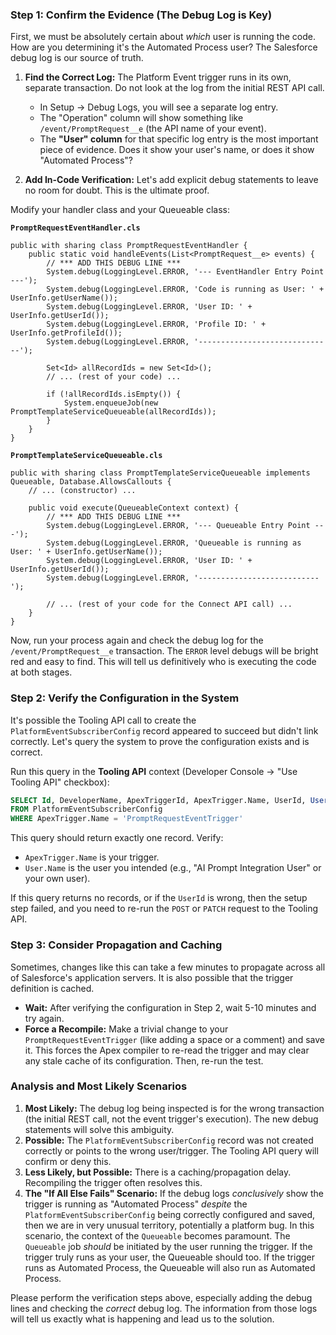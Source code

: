 

### Step 1: Confirm the Evidence (The Debug Log is Key)

First, we must be absolutely certain about *which* user is running the code. How are you determining it's the Automated Process user? The Salesforce debug log is our source of truth.

1.  **Find the Correct Log:** The Platform Event trigger runs in its own, separate transaction. Do not look at the log from the initial REST API call.
    *   In Setup -> Debug Logs, you will see a separate log entry.
    *   The "Operation" column will show something like `/event/PromptRequest__e` (the API name of your event).
    *   The **"User" column** for that specific log entry is the most important piece of evidence. Does it show your user's name, or does it show "Automated Process"?

2.  **Add In-Code Verification:** Let's add explicit debug statements to leave no room for doubt. This is the ultimate proof.

Modify your handler class and your Queueable class:

**`PromptRequestEventHandler.cls`**

```apex
public with sharing class PromptRequestEventHandler {
    public static void handleEvents(List<PromptRequest__e> events) {
        // *** ADD THIS DEBUG LINE ***
        System.debug(LoggingLevel.ERROR, '--- EventHandler Entry Point ---');
        System.debug(LoggingLevel.ERROR, 'Code is running as User: ' + UserInfo.getUserName());
        System.debug(LoggingLevel.ERROR, 'User ID: ' + UserInfo.getUserId());
        System.debug(LoggingLevel.ERROR, 'Profile ID: ' + UserInfo.getProfileId());
        System.debug(LoggingLevel.ERROR, '------------------------------');
        
        Set<Id> allRecordIds = new Set<Id>();
        // ... (rest of your code) ...

        if (!allRecordIds.isEmpty()) {
            System.enqueueJob(new PromptTemplateServiceQueueable(allRecordIds));
        }
    }
}
```

**`PromptTemplateServiceQueueable.cls`**

```apex
public with sharing class PromptTemplateServiceQueueable implements Queueable, Database.AllowsCallouts {
    // ... (constructor) ...

    public void execute(QueueableContext context) {
        // *** ADD THIS DEBUG LINE ***
        System.debug(LoggingLevel.ERROR, '--- Queueable Entry Point ---');
        System.debug(LoggingLevel.ERROR, 'Queueable is running as User: ' + UserInfo.getUserName());
        System.debug(LoggingLevel.ERROR, 'User ID: ' + UserInfo.getUserId());
        System.debug(LoggingLevel.ERROR, '---------------------------');

        // ... (rest of your code for the Connect API call) ...
    }
}
```

Now, run your process again and check the debug log for the `/event/PromptRequest__e` transaction. The `ERROR` level debugs will be bright red and easy to find. This will tell us definitively who is executing the code at both stages.

### Step 2: Verify the Configuration in the System

It's possible the Tooling API call to create the `PlatformEventSubscriberConfig` record appeared to succeed but didn't link correctly. Let's query the system to prove the configuration exists and is correct.

Run this query in the **Tooling API** context (Developer Console -> "Use Tooling API" checkbox):

```sql
SELECT Id, DeveloperName, ApexTriggerId, ApexTrigger.Name, UserId, User.Name
FROM PlatformEventSubscriberConfig
WHERE ApexTrigger.Name = 'PromptRequestEventTrigger'
```

This query should return exactly one record. Verify:
*   `ApexTrigger.Name` is your trigger.
*   `User.Name` is the user you intended (e.g., "AI Prompt Integration User" or your own user).

If this query returns no records, or if the `UserId` is wrong, then the setup step failed, and you need to re-run the `POST` or `PATCH` request to the Tooling API.

### Step 3: Consider Propagation and Caching

Sometimes, changes like this can take a few minutes to propagate across all of Salesforce's application servers. It is also possible that the trigger definition is cached.

*   **Wait:** After verifying the configuration in Step 2, wait 5-10 minutes and try again.
*   **Force a Recompile:** Make a trivial change to your `PromptRequestEventTrigger` (like adding a space or a comment) and save it. This forces the Apex compiler to re-read the trigger and may clear any stale cache of its configuration. Then, re-run the test.

### Analysis and Most Likely Scenarios

1.  **Most Likely:** The debug log being inspected is for the wrong transaction (the initial REST call, not the event trigger's execution). The new debug statements will solve this ambiguity.
2.  **Possible:** The `PlatformEventSubscriberConfig` record was not created correctly or points to the wrong user/trigger. The Tooling API query will confirm or deny this.
3.  **Less Likely, but Possible:** There is a caching/propagation delay. Recompiling the trigger often resolves this.
4.  **The "If All Else Fails" Scenario:** If the debug logs *conclusively* show the trigger is running as "Automated Process" *despite* the `PlatformEventSubscriberConfig` being correctly configured and saved, then we are in very unusual territory, potentially a platform bug. In this scenario, the context of the `Queueable` becomes paramount. The `Queueable` job *should* be initiated by the user running the trigger. If the trigger truly runs as your user, the Queueable should too. If the trigger runs as Automated Process, the Queueable will also run as Automated Process.

Please perform the verification steps above, especially adding the debug lines and checking the *correct* debug log. The information from those logs will tell us exactly what is happening and lead us to the solution.
